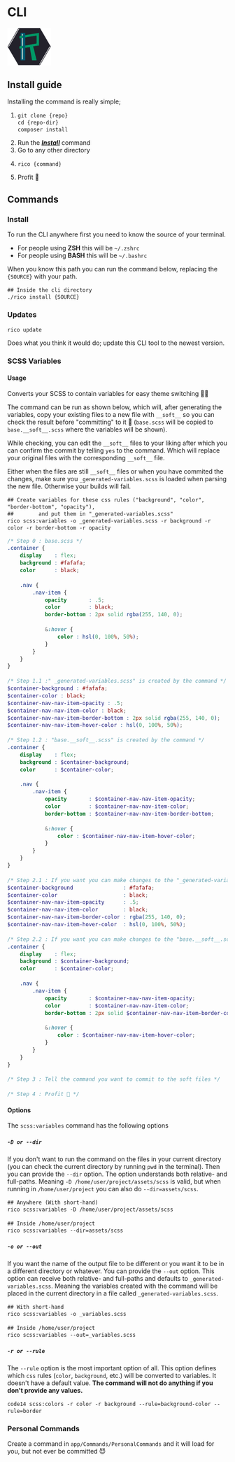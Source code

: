 # CLI

<img src="/docs/assets/logo.png?raw=true" width="100" width="100" alt="CLI Logo" />

## Install guide
Installing the command is really simple;
1. ```shell script
   git clone {repo}
   cd {repo-dir}
   composer install
   ```
1. Run the _**[Install](#install)**_ command
1. Go to any other directory
1. ```shell script
   rico {command}
   ```
1. Profit 🎉

## Commands

### Install
To run the CLI anywhere first you need to know the source of your terminal.
- For people using **ZSH** this will be `~/.zshrc`
- For people using **BASH** this will be `~/.bashrc`

When you know this path you can run the command below, replacing the `{SOURCE}` with your path.
 
```shell script
## Inside the cli directory
./rico install {SOURCE}
```

### Updates
```shell script
rico update
```
Does what you think it would do; update this CLI tool to the newest version.

### SCSS Variables

#### Usage
Converts your SCSS to contain variables for easy theme switching 🥷🏼

The command can be run as shown below, which will, after generating the variables, copy your existing files to a new file with `__soft__` so you can check the result before "committing" to it 💍
(`base.scss` will be copied to `base.__soft__.scss` where the variables will be shown).

While checking, you can edit the `__soft__` files to your liking after which you can confirm the commit by telling `yes` to the command. Which will replace your original files with the corresponding `__soft__` file.

Either when the files are still `__soft__` files or when you have commited the changes, make sure you `_generated-variables.scss` is loaded when parsing the new file. Otherwise your builds will fail.

```shell script
## Create variables for these css rules ("background", "color", "border-bottom", "opacity"),
##        and put them in "_generated-variables.scss"
rico scss:variables -o _generated-variables.scss -r background -r color -r border-bottom -r opacity
```

```scss
/* Step 0 : base.scss */
.container {
    display    : flex;
    background : #fafafa;
    color      : black;

    .nav {
        .nav-item {
            opacity       : .5;
            color         : black;
            border-bottom : 2px solid rgba(255, 140, 0);
            
            &:hover {
                color : hsl(0, 100%, 50%);
            }
        }
    }
}

/* Step 1.1 :" _generated-variables.scss" is created by the command */
$container-background : #fafafa;
$container-color : black;
$container-nav-nav-item-opacity : .5;
$container-nav-nav-item-color : black;
$container-nav-nav-item-border-bottom : 2px solid rgba(255, 140, 0);
$container-nav-nav-item-hover-color : hsl(0, 100%, 50%);

/* Step 1.2 : "base.__soft__.scss" is created by the command */
.container {
    display    : flex;
    background : $container-background;
    color      : $container-color;

    .nav {
        .nav-item {
            opacity       : $container-nav-nav-item-opacity;
            color         : $container-nav-nav-item-color;
            border-bottom : $container-nav-nav-item-border-bottom;
            
            &:hover {
                color : $container-nav-nav-item-hover-color;
            }
        }
    }
}

/* Step 2.1 : If you want you can make changes to the "_generated-variables.scss" */
$container-background                : #fafafa;
$container-color                     : black;
$container-nav-nav-item-opacity      : .5;
$container-nav-nav-item-color        : black;
$container-nav-nav-item-border-color : rgba(255, 140, 0);
$container-nav-nav-item-hover-color  : hsl(0, 100%, 50%);

/* Step 2.2 : If you want you can make changes to the "base.__soft__.scss" */
.container {
    display    : flex;
    background : $container-background;
    color      : $container-color;

    .nav {
        .nav-item {
            opacity       : $container-nav-nav-item-opacity;
            color         : $container-nav-nav-item-color;
            border-bottom : 2px solid $container-nav-nav-item-border-color;
            
            &:hover {
                color : $container-nav-nav-item-hover-color;
            }
        }
    }
}

/* Step 3 : Tell the command you want to commit to the soft files */

/* Step 4 : Profit 🎉 */
```

#### Options
The `scss:variables` command has the following options

##### `-D or --dir`
If you don't want to run the command on the files in your current directory (you can check the current directory by running `pwd` in the terminal).
Then you can provide the `--dir` option. The option understands both relative- and full-paths. Meaning `-D /home/user/project/assets/scss` is valid, but when running in `/home/user/project` you can also do `--dir=assets/scss`.

```shell script
## Anywhere (With short-hand)
rico scss:variables -D /home/user/project/assets/scss

## Inside /home/user/project
rico scss:variables --dir=assets/scss
```

##### `-o or --out`
If you want the name of the output file to be different or you want it to be in a different directory or whatever. You can provide the `--out` option.
This option can receive both relative- and full-paths and defaults to `_generated-variables.scss`.
Meaning the variables created with the command will be placed in the current directory in a file called `_generated-variables.scss`.  

```shell script
## With short-hand
rico scss:variables -o _variables.scss

## Inside /home/user/project
rico scss:variables --out=_variables.scss
```

##### `-r or --rule`
The `--rule` option is the most important option of all. This option defines which `css` rules (`color`, `background`, etc.) will be converted to variables.
It doesn't have a default value. **The command will not do anything if you don't provide any values.**

```shell script
code14 scss:colors -r color -r background --rule=background-color --rule=border
```

### Personal Commands
Create a command in `app/Commands/PersonalCommands` and it will load for you, but not ever be committed 😈
